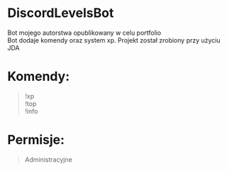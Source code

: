 # DiscordLevelsBot

Bot mojego autorstwa opublikowany w celu portfolio  
Bot dodaje komendy oraz system xp.
Projekt został zrobiony przy użyciu JDA

# Komendy:
> !xp  
> !top  
> !info  

# Permisje:
> Administracyjne
